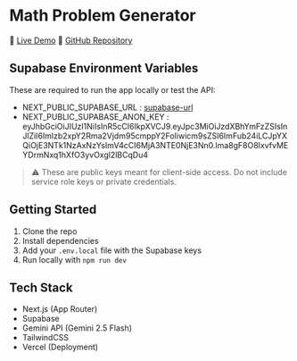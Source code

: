# Math Problem Generator

🔗 [Live Demo](https://math-problem-generator-tan.vercel.app)
📁 [GitHub Repository](https://github.com/gitChang/math-problem-generator)

## Supabase Environment Variables

These are required to run the app locally or test the API:

- NEXT_PUBLIC_SUPABASE_URL : [supabase-url](https://isolicdfkecvoyrjicah.supabase.co)
- NEXT_PUBLIC_SUPABASE_ANON_KEY : eyJhbGciOiJIUzI1NiIsInR5cCI6IkpXVCJ9.eyJpc3MiOiJzdXBhYmFzZSIsInJlZiI6Imlzb2xpY2Rma2Vjdm95cmppY2FoIiwicm9sZSI6ImFub24iLCJpYXQiOjE3NTk1NzAxNzYsImV4cCI6MjA3NTE0NjE3Nn0.lma8gF8O8IxvfvMEYDrmNxq1hXfO3yvOxgl2lBCqDu4

> ⚠️ These are public keys meant for client-side access. Do not include service role keys or private credentials.

## Getting Started

1. Clone the repo
2. Install dependencies
3. Add your `.env.local` file with the Supabase keys
4. Run locally with `npm run dev`

## Tech Stack

- Next.js (App Router)
- Supabase
- Gemini API (Gemini 2.5 Flash)
- TailwindCSS
- Vercel (Deployment)
